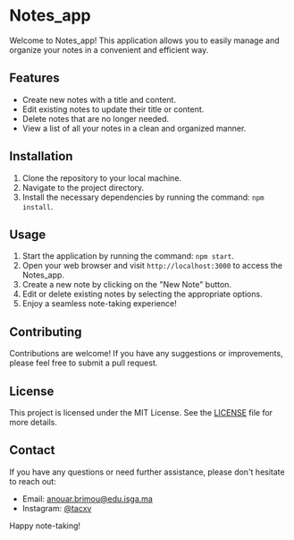 # Notes_app

Welcome to Notes_app! This application allows you to easily manage and organize your notes in a convenient and efficient way.

## Features

- Create new notes with a title and content.
- Edit existing notes to update their title or content.
- Delete notes that are no longer needed.
- View a list of all your notes in a clean and organized manner.

## Installation

1. Clone the repository to your local machine.
2. Navigate to the project directory.
3. Install the necessary dependencies by running the command: `npm install`.

## Usage

1. Start the application by running the command: `npm start`.
2. Open your web browser and visit `http://localhost:3000` to access the Notes_app.
3. Create a new note by clicking on the "New Note" button.
4. Edit or delete existing notes by selecting the appropriate options.
5. Enjoy a seamless note-taking experience!

## Contributing

Contributions are welcome! If you have any suggestions or improvements, please feel free to submit a pull request.

## License

This project is licensed under the MIT License. See the [LICENSE](LICENSE) file for more details.

## Contact

If you have any questions or need further assistance, please don't hesitate to reach out:

- Email: anouar.brimou@edu.isga.ma
- Instagram: [@tacxv](https://www.instagram.com/tacxv/)

Happy note-taking!